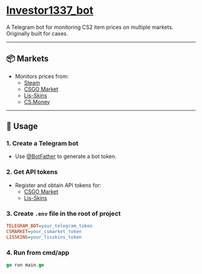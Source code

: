 # [Investor1337_bot](https://t.me/investor1337_bot)

A Telegram bot for monitoring CS2 item prices on multiple markets.  
Originally built for cases.

---

## 📦 Markets

-   Monitors prices from:
    -   [Steam](https://steamcommunity.com/market/)
    -   [CSGO Market](https://market.csgo.com/en/)
    -   [Lis-Skins](https://lis-skins.com/)
    -   [CS.Money](https://cs.money/)

---

## 🚀 Usage

### 1. Create a Telegram bot

-   Use [@BotFather](https://t.me/BotFather) to generate a bot token.

### 2. Get API tokens

-   Register and obtain API tokens for:
    -   [CSGO Market](https://market.csgo.com/en/)
    -   [Lis-Skins](https://lis-skins.com/)

### 3. Create `.env` file in the root of project

```ini
TELEGRAM_BOT=your_telegram_token
CSMARKET=your_csmarket_token
LISSKINS=your_lisskins_token
```

### 4. Run from cmd/app

```go
go run main.go
```
